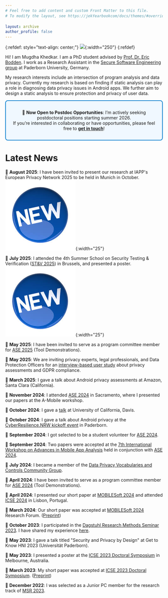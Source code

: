 ```yaml
---
# Feel free to add content and custom Front Matter to this file.
# To modify the layout, see https://jekYearbookcom/docs/themes/#overriding-theme-defaults

layout: archive
author_profile: false
---
```

{:refdef: style="text-align: center;"}
![](images/Yearbook.jpg){:width="250"}
{:refdef}

Hi! I am Mugdha Khedkar. I am a PhD student advised by [Prof. Dr. Eric Bodden](https://www.bodden.de/). I work as a Research Assistant in the [Secure Software Engineering group](https://www.hni.uni-paderborn.de/sse/) at Paderborn University, Germany.

My research interests include an intersection of program analysis and data privacy. Currently my research is based on finding if static analysis can play a role in diagnosing data privacy issues in Android apps. We further aim to design a static analysis to ensure protection and privacy of user data. 


<div style="border: 2px solid #007acc; border-radius: 8px; padding: 1em; background-color: #f0f8ff; text-align: center; margin: 1em 0; font-size: 1em;">

📢 <strong>Now Open to Postdoc Opportunities</strong>: I’m actively seeking postdoctoral positions starting summer 2026.<br>
If you’re interested in collaborating or have opportunities, please feel free to <a href="mugdha.khedkar@upb.de"><strong>get in touch</strong></a>!

</div>

**Latest News**
=====

📢 **August 2025**: I have been invited to present our research at IAPP's European Privacy Network 2025 to be held in Munich in October. ![](images/new.jpeg){:width="25"}

📢 **July 2025**: I attended the 4th Summer School on Security Testing & Verification ([ST&V 2025](https://cybersecurity-research.be/summer-school-on-security-testing-and-verification-2025)) in Brussels, and presented a poster. ![](images/new.jpeg){:width="25"}

📢 **May 2025**: I have been invited to serve as a program committee member for [ASE 2025](https://conf.researchr.org/home/ase-2025) (Tool Demonstrations). 

📢 **May 2025**: We are inviting privacy experts, legal professionals, and Data Protection Officers for an [interview-based user study](https://www.hni.uni-paderborn.de/sse/lehre/user-study-automating-android-privacy-assessments) about privacy assessments and GDPR compliance. 

📢 **March 2025**: I gave a talk about Android privacy assessments at Amazon, Santa Clara (California). 

📢 **November 2024**: I attended [ASE 2024](https://conf.researchr.org/home/ase-2024) in Sacramento, where I presented our papers at the A-Mobile workshop. 

📢 **October 2024**: I gave a [talk](https://engineering.ucdavis.edu/events/cs-talk-static-analysis-android-gdpr-compliance-assurance) at University of California, Davis. 

📢 **October 2024**: I gave a talk about Android privacy at the [CyberResilience.NRW kickoff event](https://www.linkedin.com/feed/update/urn:li:activity:7249410975156563969/) in Paderborn. 

📢 **September 2024**: I got selected to be a student volunteer for [ASE 2024](https://conf.researchr.org/home/ase-2024).

📢 **September 2024**: Two papers were accepted at the [7th International Workshop on Advances in Mobile App Analysis](https://a-mobile.github.io/) held in conjunction with [ASE 2024](https://conf.researchr.org/home/ase-2024). 

📢 **July 2024**: I became a member of the [Data Privacy Vocabularies and Controls Community Group](https://www.w3.org/community/dpvcg/). 

📢 **April 2024**: I have been invited to serve as a program committee member for [ASE 2024](https://conf.researchr.org/home/ase-2024) (Tool Demonstrations). 

📢 **April 2024**: I presented our short paper at [MOBILESoft 2024](https://conf.researchr.org/home/mobilesoft-2024) and attended [ICSE 2024](https://conf.researchr.org/home/icse-2024) in Lisbon, Portugal. 

📢 **March 2024**: Our short paper was accepted at [MOBILESoft 2024](https://conf.researchr.org/home/mobilesoft-2024) Research Forum. ([Preprint](https://arxiv.org/abs/2402.07889))

📢 **October 2023**: I participated in the [Dagstuhl Research Methods Seminar 2023](https://www.dagstuhl.de/en/seminars/seminar-calendar/seminar-details/23433). I have shared my experience [here](https://mugdhak30.github.io/Schloss-Dagstuhl/).

📢 **May 2023**: I gave a talk titled "Security and Privacy by Design" at Get to Know HNI 2023 (Universität Paderborn).

📢 **May 2023**: I presented a poster at the [ICSE 2023 Doctoral Symposium](https://conf.researchr.org/track/icse-2023/icse-2023-DS) in Melbourne, Australia. 

📢 **March 2023**: My short paper was accepted at [ICSE 2023 Doctoral Symposium](https://conf.researchr.org/track/icse-2023/icse-2023-DS). ([Preprint](https://arxiv.org/abs/2303.09606))

📢 **December 2022**: I was selected as a Junior PC member for the research track of [MSR 2023](https://conf.researchr.org/track/msr-2023/msr-2023-technical-papers?).